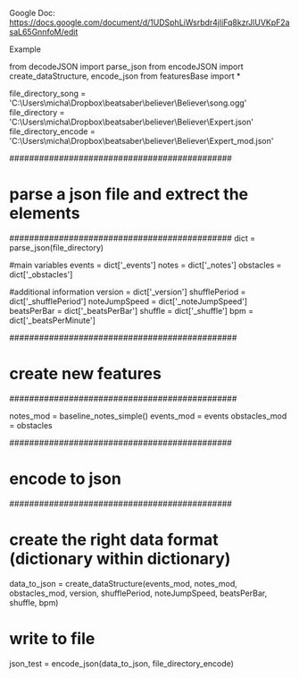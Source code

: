Google Doc: https://docs.google.com/document/d/1UDSphLiWsrbdr4jliFq8kzrJlUVKpF2asaL65GnnfoM/edit

Example 

from decodeJSON import parse_json
from encodeJSON import create_dataStructure, encode_json
from featuresBase import *

file_directory_song = 'C:\\Users\micha\Dropbox\\beatsaber\\believer\Believer\song.ogg'
file_directory = 'C:\\Users\micha\Dropbox\\beatsaber\\believer\Believer\Expert.json'
file_directory_encode = 'C:\\Users\micha\Dropbox\\beatsaber\\believer\Believer\Expert_mod.json'


#############################################
# parse a json file and extrect the elements
#############################################
dict = parse_json(file_directory)

#main variables
events = dict['_events']
notes = dict['_notes']
obstacles = dict['_obstacles']

#additional information
version = dict['_version']
shufflePeriod = dict['_shufflePeriod']
noteJumpSpeed = dict['_noteJumpSpeed']
beatsPerBar = dict['_beatsPerBar']
shuffle = dict['_shuffle']
bpm = dict['_beatsPerMinute']

##############################################
# create new features
##############################################

notes_mod = baseline_notes_simple()
events_mod = events
obstacles_mod = obstacles

#############################################
# encode to json
#############################################

# create the right data format (dictionary within dictionary)
data_to_json = create_dataStructure(events_mod, notes_mod, obstacles_mod, version, shufflePeriod, noteJumpSpeed, beatsPerBar, shuffle, bpm)
# write to file
json_test = encode_json(data_to_json, file_directory_encode)
